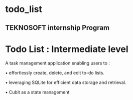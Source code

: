 # todo_list

## TEKNOSOFT internship Program


# Todo List : Intermediate level

A task management application enabling users to :

• effortlessly create, delete, and edit to-do lists.

• leveraging SQLite for efficient data storage and retrieval.

• Cubit as a state management 



